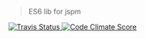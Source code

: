 > ES6 lib for jspm

<p align="left">
<a href="https://travis-ci.org/djindjic/metabolicjs">
  <img alt="Travis Status" src="http://img.shields.io/travis/djindjic/metabolicjs/master.svg?style=flat&amp;label=travis">
</a>

<a href="https://codeclimate.com/github/djindjic/metabolicjs">
  <img alt="Code Climate Score" src="http://img.shields.io/codeclimate/github/djindjic/metabolicjs.svg?style=flat">
</a>
</p>